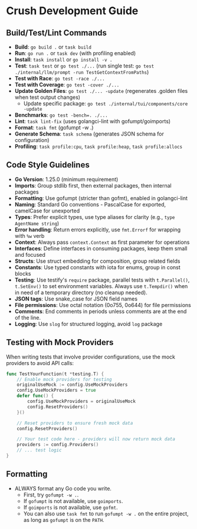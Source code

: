 # Crush Development Guide

## Build/Test/Lint Commands

- **Build**: `go build .` or `task build`
- **Run**: `go run .` or `task dev` (with profiling enabled)
- **Install**: `task install` or `go install -v .`
- **Test**: `task test` or `go test ./...` (run single test: `go test ./internal/llm/prompt -run TestGetContextFromPaths`)
- **Test with Race**: `go test -race ./...`
- **Test with Coverage**: `go test -cover ./...`
- **Update Golden Files**: `go test ./... -update` (regenerates .golden files when test output changes)
  - Update specific package: `go test ./internal/tui/components/core -update`
- **Benchmarks**: `go test -bench=. ./...`
- **Lint**: `task lint-fix` (uses golangci-lint with gofumpt/goimports)
- **Format**: `task fmt` (gofumpt -w .)
- **Generate Schema**: `task schema` (generates JSON schema for configuration)
- **Profiling**: `task profile:cpu`, `task profile:heap`, `task profile:allocs`

## Code Style Guidelines

- **Go Version**: 1.25.0 (minimum requirement)
- **Imports**: Group stdlib first, then external packages, then internal packages
- **Formatting**: Use gofumpt (stricter than gofmt), enabled in golangci-lint
- **Naming**: Standard Go conventions - PascalCase for exported, camelCase for unexported
- **Types**: Prefer explicit types, use type aliases for clarity (e.g., `type AgentName string`)
- **Error handling**: Return errors explicitly, use `fmt.Errorf` for wrapping with `%w` verb
- **Context**: Always pass `context.Context` as first parameter for operations
- **Interfaces**: Define interfaces in consuming packages, keep them small and focused
- **Structs**: Use struct embedding for composition, group related fields
- **Constants**: Use typed constants with iota for enums, group in const blocks
- **Testing**: Use testify's `require` package, parallel tests with `t.Parallel()`,
  `t.SetEnv()` to set environment variables. Always use `t.Tempdir()` when in
  need of a temporary directory (no cleanup needed).
- **JSON tags**: Use snake_case for JSON field names
- **File permissions**: Use octal notation (0o755, 0o644) for file permissions
- **Comments**: End comments in periods unless comments are at the end of the line.
- **Logging**: Use `slog` for structured logging, avoid `log` package

## Testing with Mock Providers

When writing tests that involve provider configurations, use the mock providers to avoid API calls:

```go
func TestYourFunction(t *testing.T) {
    // Enable mock providers for testing
    originalUseMock := config.UseMockProviders
    config.UseMockProviders = true
    defer func() {
        config.UseMockProviders = originalUseMock
        config.ResetProviders()
    }()

    // Reset providers to ensure fresh mock data
    config.ResetProviders()

    // Your test code here - providers will now return mock data
    providers := config.Providers()
    // ... test logic
}
```

## Formatting

- ALWAYS format any Go code you write.
  - First, try `gofumpt -w .`.
  - If `gofumpt` is not available, use `goimports`.
  - If `goimports` is not available, use `gofmt`.
  - You can also use `task fmt` to run `gofumpt -w .` on the entire project,
    as long as `gofumpt` is on the `PATH`.
